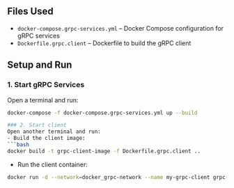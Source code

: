 ## Files Used
- `docker-compose.grpc-services.yml` – Docker Compose configuration for gRPC services  
- `Dockerfile.grpc.client` – Dockerfile to build the gRPC client  

## Setup and Run

### 1. Start gRPC Services
Open a terminal and run:

```bash
docker-compose -f docker-compose.grpc-services.yml up --build

### 2. Start client 
Open another terminal and run:
- Build the client image:
```bash
docker build -t grpc-client-image -f Dockerfile.grpc.client ..
```
- Run the client container:
```bash 
docker run -d --network=docker_grpc-network --name my-grpc-client grpc-client-image
```


